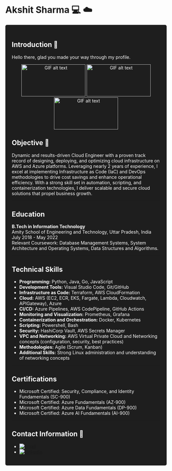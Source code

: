 # Akshit Sharma :computer: :cloud:

<div style="background-color: #1E1E1E; color: #FFFFFF; padding: 20px; border-radius: 5px;">

## Introduction :wave:

Hello there, glad you made your way through my profile.

<p align="center">
  <img src="https://media.giphy.com/media/rJsMvyk7AHHiW9qKLM/giphy.gif" alt="GIF alt text" width="200" height="100">
  <img src="https://media.giphy.com/media/13HgwGsXF0aiGY/giphy.gif" alt="GIF alt text" width="200" height="100">
  <img src="https://media.giphy.com/media/scZPhLqaVOM1qG4lT9/giphy.gif" alt="GIF alt text" width="200" height="100">
</p>

## Objective :dart:

Dynamic and results-driven Cloud Engineer with a proven track record of designing, deploying, and optimizing cloud infrastructure on AWS and Azure platforms. Leveraging nearly 2 years of experience, I excel at implementing Infrastructure as Code (IaC) and DevOps methodologies to drive cost savings and enhance operational efficiency. With a strong skill set in automation, scripting, and containerization technologies, I deliver scalable and secure cloud solutions that propel business growth.

---

## Education
**B.Tech in Information Technology**  
Amity School of Engineering and Technology, Uttar Pradesh, India  
July 2018 - May 2022  
Relevant Coursework: Database Management Systems, System Architecture and Operating Systems, Data Structures and Algorithms.

---

## Technical Skills
- **Programming:** Python, Java, Go, JavaScript
- **Development Tools:** Visual Studio Code, Git/GitHub
- **Infrastructure as Code:** Terraform, AWS CloudFormation
- **Cloud:** AWS (EC2, ECR, EKS, Fargate, Lambda, Cloudwatch, APIGateway), Azure
- **CI/CD:** Azure Pipelines, AWS CodePipeline, GitHub Actions
- **Monitoring and Visualization:** Prometheus, Grafana
- **Containerization and Orchestration:** Docker, Kubernetes
- **Scripting:** Powershell, Bash
- **Security:** HashiCorp Vault, AWS Secrets Manager
- **VPC and Networking:** AWS Virtual Private Cloud and Networking concepts (configuration, security, best practices)
- **Methodologies:** Agile (Scrum, Kanban)
- **Additional Skills:** Strong Linux administration and understanding of networking concepts


---
## Certifications
- Microsoft Certified: Security, Compliance, and Identity Fundamentals (SC-900)
- Microsoft Certified: Azure Fundamentals (AZ-900)
- Microsoft Certified: Azure Data Fundamentals (DP-900)
- Microsoft Certified: Azure AI Fundamentals (AI-900)

---
## Contact Information :email:
- [![Email](https://img.shields.io/badge/Email-%E2%9C%89%EF%B8%8F-brightgreen)](mailto:akshit7165@gmail.com)
- [![LinkedIn](https://img.shields.io/badge/LinkedIn-%F0%9F%93%8A-blue)](https://www.linkedin.com/in/akshit7165)


</div>
